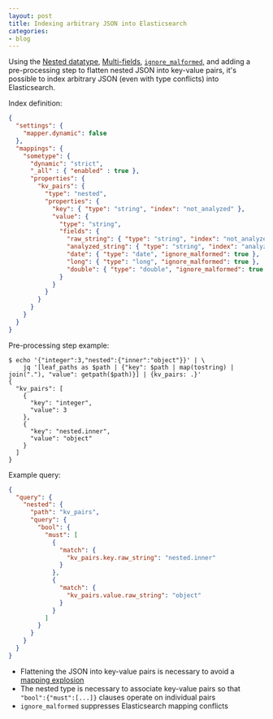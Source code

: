 ```yaml
---
layout: post
title: Indexing arbitrary JSON into Elasticsearch
categories:
- blog
---
```


Using the [Nested datatype][1], [Multi-fields][2], [`ignore_malformed`][3], and adding a pre-processing step to flatten nested JSON into key-value pairs, it's possible to index arbitrary JSON (even with type conflicts) into Elasticsearch.

Index definition:

```json
{
  "settings": {
    "mapper.dynamic": false
  },
  "mappings": {
    "sometype": {
      "dynamic": "strict",
      "_all" : { "enabled" : true },
      "properties": {
        "kv_pairs": {
          "type": "nested",
          "properties": {
            "key": { "type": "string", "index": "not_analyzed" },
            "value": {
              "type": "string",
              "fields": {
                "raw_string": { "type": "string", "index": "not_analyzed" },
                "analyzed_string": { "type": "string", "index": "analyzed" },
                "date": { "type": "date", "ignore_malformed": true },
                "long": { "type": "long", "ignore_malformed": true },
                "double": { "type": "double", "ignore_malformed": true }
              }
            }
          }
        }
      }
    }
  }
}
```

Pre-processing step example:

```
$ echo '{"integer":3,"nested":{"inner":"object"}}' | \
    jq '[leaf_paths as $path | {"key": $path | map(tostring) | join("."), "value": getpath($path)}] | {kv_pairs: .}'
{
  "kv_pairs": [
    {
      "key": "integer",
      "value": 3
    },
    {
      "key": "nested.inner",
      "value": "object"
    }
  ]
}
```

Example query:

```json
{
  "query": {
    "nested": {
      "path": "kv_pairs",
      "query": {
        "bool": {
          "must": [
            {
              "match": {
                "kv_pairs.key.raw_string": "nested.inner"
              }
            },
            {
              "match": {
                "kv_pairs.value.raw_string": "object"
              }
            }
          ]
        }
      }
    }
  }
}
```

- Flattening the JSON into key-value pairs is necessary to avoid a [mapping explosion][4]
- The nested type is necessary to associate key-value pairs so that `"bool":{"must":[...]}` clauses operate on individual pairs
- `ignore_malformed` suppresses Elasticsearch mapping conflicts

[1]: https://www.elastic.co/guide/en/elasticsearch/reference/2.4/nested.html
[2]: https://www.elastic.co/guide/en/elasticsearch/reference/2.4/multi-fields.html
[3]: https://www.elastic.co/guide/en/elasticsearch/reference/2.4/ignore-malformed.html
[4]: https://www.elastic.co/blog/found-crash-elasticsearch#mapping-explosion
